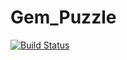# Gem_Puzzle
[![Build Status](https://travis-ci.org/Kostya808/Gem_Puzzle.svg?branch=master)](https://travis-ci.org/Kostya808/Gem_Puzzle)
